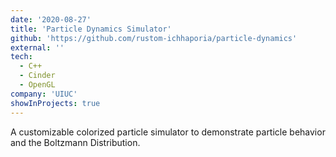 ```yaml
---
date: '2020-08-27'
title: 'Particle Dynamics Simulator'
github: 'https://github.com/rustom-ichhaporia/particle-dynamics'
external: ''
tech:
  - C++
  - Cinder
  - OpenGL
company: 'UIUC'
showInProjects: true
---
```


A customizable colorized particle simulator to demonstrate particle behavior and the Boltzmann Distribution.
